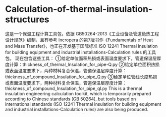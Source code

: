# Calculation-of-thermal-insulation-structures
这是一个保温工程计算工具包，依据 GB50264-2013《工业设备及管道绝热工程设计规范》编制，且有参考 Incropera 的第7版书作《Fundamentals of Heat and Mass Transfer》，也正在开发基于国际标准 ISO 12241 Thermal insulation for building equipment and industrial installations-Calculation rules 的工具包。
现在包含这些工具：
  ①给定单位面积热损或表面温度要求下，管道保温层厚度计算：thickness_of_thermal_Insulation_for_pipe-Q.py
  ②给定单位面积热损或表面温度要求下，两种材料复合保温，管道保温层厚度计算：thickness_of_compound_Insulation_for_pipe_Q.py
  ③给定单位管线长度热损或表面温度要求下，两种材料复合保温，管道保温层厚度计算：thickness_of_compound_Insulation_for_pipe_ql.py
This is a thermal insulation engineering calculation toolkit, which is temporarily prepared according to Chinese standards (GB 50264), but tools based on international standards (ISO 12241 Thermal insulation for building equipment and industrial installations-Calculation rules) are also being produced.
